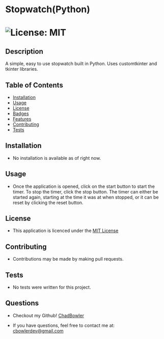 # Stopwatch(Python)

# ![License: MIT](https://img.shields.io/badge/License-MIT-yellow.svg)

## Description
A simple, easy to use stopwatch built in Python. Uses customtkinter and tkinter libraries.

## Table of Contents

- [Installation](#Installation)
- [Usage](#Usage)
- [License](#Credits)
- [Badges](#Badges)
- [Features](#Features)
- [Contributing](#Contributing)
- [Tests](#Tests)

## Installation

* No installation is available as of right now.

## Usage

* Once the application is opened, click on the start button to start the timer. To stop the timer, click the stop button. The timer can either be started again, starting at the time it was at when stopped, or it can be reset by clicking the reset button.


## License

* This application is licenced under the [MIT License](https://opensource.org/licenses/MIT)

## Contributing

* Contributions may be made by making pull requests.

## Tests

* No tests were written for this project.

## Questions

* Checkout my Github! [ChadBowler](https://www.github.com/ChadBowler)

* If you have questions, feel free to contact me at: cbowlerdev@gmail.com

